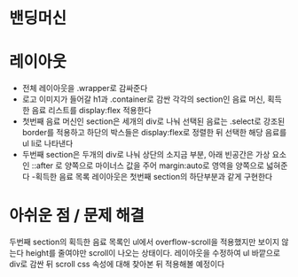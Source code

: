 # 밴딩머신

# 레이아웃
- 전체 레이아웃을 .wrapper로 감싸준다
- 로고 이미지가 들어갈 h1과 .container로 감싼 각각의 section인 음료 머신, 획득한 음료 리스트를 display:flex 적용한다
- 첫번째 음료 머신인 section은 세개의 div로 나눠 선택된 음료는 
.select로 강조된 border를 적용하고 하단의 박스들은 display:flex로 정렬한 뒤 선택한 해당 음료를 ul li로 나타낸다
- 두번째 section은 두개의 div로 나눠 상단의 소지금 부분, 
아래 빈공간은 가상 요소인 ::after 로 양쪽으로 마이너스 값을 주어 margin:auto로 영역을 양쪽으로 넓혀준다
-획득한 음료 목록 레이아웃은 첫번째 section의 하단부분과 같게 구현한다

# 아쉬운 점 / 문제 해결
두번째 section의 획득한 음료 목록인 ul에서 overflow-scroll을 적용했지만 보이지 않는다 height를 줄여야만 scroll이 나오는 상태이다.
레이아웃을 수정하여 ul 바깥으로 div로 감싼 뒤 scroll css 속성에 대해 찾아본 뒤 적용해볼 예정이다
